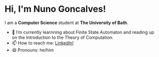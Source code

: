 # Hi, I'm Nuno Goncalves! 

I am a **Computer Science** student at **The University of Bath**. 

- 🌱 I’m currently learnning about Finite State Automaton and reading up on the Introduction to the Theory of Computation.
- 📫 How to reach me: [LinkedIn!](https://www.linkedin.com/in/goncalves-925b18162/)
- 😄 Pronouns: he/him
